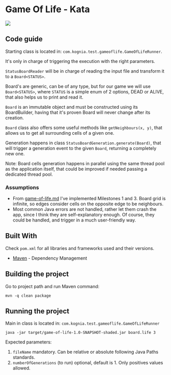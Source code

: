 # Game Of Life - Kata
![](https://github.com/RogerSolerV/game-of-life-kata/workflows/JavaMavenCI/badge.svg)

## Code guide
Starting class is located in: `com.kognia.test.gameoflife.GameOfLifeRunner`.

It's only in charge of triggering the execution with the right parameters.

`StatusBoardReader` will be in charge of reading the input file and transform it to a `Board<STATUS>`.

Board's are generic, can be of any type, but for our game we will use `Board<STATUS>`, where `STATUS` is a simple enum of 2 options, DEAD or ALIVE, that also helps us to print and read it.

`Board` is an immutable object and must be constructed using its BoardBuilder, having that it's proven Board will never change after its creation.

`Board` class also offers some useful methods like `getNeighbours(x, y)`, that allows us to get all surrounding cells of a given one.

Generation happens in class `StatusBoardGeneration.generate(Board)`, that will trigger a generation event to the given `Board`, returning a completely new one.

Note: Board cells generation happens in parallel using the same thread pool as the application itself, that could be improved if needed passing a dedicated thread pool.

### Assumptions
* From [game-of-life.md](game-of-life.md) I've implemented Milestones 1 and 3. Board grid is infinite, so edges consider cells on the opposite edge to be neighbours.
* Most common Java errors are not handled, rather let them crash the app, since I think they are self-explanatory enough. Of course, they could be handled, and trigger in a much user-friendly way.

## Built With
Check `pom.xml` for all libraries and frameworks used and their versions.
* [Maven](https://maven.apache.org/) - Dependency Management

## Building the project
Go to project path and run Maven command:
```
mvn -q clean package
```

## Running the project
Main in class is located in: `com.kognia.test.gameoflife.GameOfLifeRunner`
```
java -jar target/game-of-life-1.0-SNAPSHOT-shaded.jar board.life 3
```

Expected parameters:
1. `fileName` mandatory. Can be relative or absolute following Java Paths standards.
1. `numberOfGenerations` (to run) optional, default is 1. Only positives values allowed.
